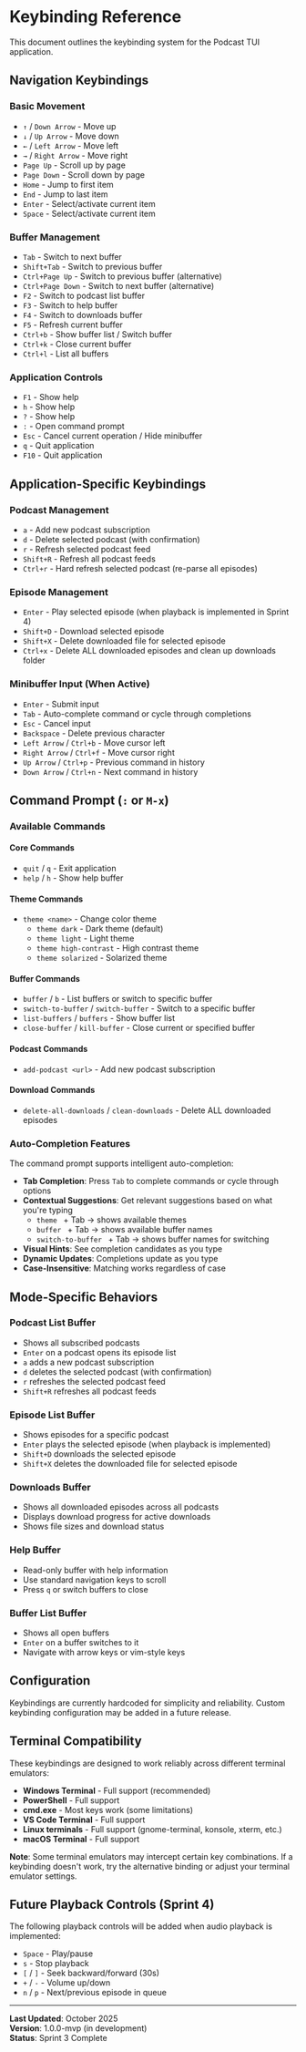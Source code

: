 # Keybinding Reference

This document outlines the keybinding system for the Podcast TUI application.

## Navigation Keybindings

### Basic Movement
- `↑` / `Down Arrow` - Move up
- `↓` / `Up Arrow` - Move down
- `←` / `Left Arrow` - Move left
- `→` / `Right Arrow` - Move right
- `Page Up` - Scroll up by page
- `Page Down` - Scroll down by page
- `Home` - Jump to first item
- `End` - Jump to last item
- `Enter` - Select/activate current item
- `Space` - Select/activate current item

### Buffer Management
- `Tab` - Switch to next buffer
- `Shift+Tab` - Switch to previous buffer
- `Ctrl+Page Up` - Switch to previous buffer (alternative)
- `Ctrl+Page Down` - Switch to next buffer (alternative)
- `F2` - Switch to podcast list buffer
- `F3` - Switch to help buffer
- `F4` - Switch to downloads buffer
- `F5` - Refresh current buffer
- `Ctrl+b` - Show buffer list / Switch buffer
- `Ctrl+k` - Close current buffer
- `Ctrl+l` - List all buffers

### Application Controls
- `F1` - Show help
- `h` - Show help
- `?` - Show help
- `:` - Open command prompt
- `Esc` - Cancel current operation / Hide minibuffer
- `q` - Quit application
- `F10` - Quit application

## Application-Specific Keybindings

### Podcast Management
- `a` - Add new podcast subscription
- `d` - Delete selected podcast (with confirmation)
- `r` - Refresh selected podcast feed
- `Shift+R` - Refresh all podcast feeds
- `Ctrl+r` - Hard refresh selected podcast (re-parse all episodes)

### Episode Management
- `Enter` - Play selected episode (when playback is implemented in Sprint 4)
- `Shift+D` - Download selected episode
- `Shift+X` - Delete downloaded file for selected episode
- `Ctrl+x` - Delete ALL downloaded episodes and clean up downloads folder

### Minibuffer Input (When Active)
- `Enter` - Submit input
- `Tab` - Auto-complete command or cycle through completions
- `Esc` - Cancel input
- `Backspace` - Delete previous character
- `Left Arrow` / `Ctrl+b` - Move cursor left
- `Right Arrow` / `Ctrl+f` - Move cursor right
- `Up Arrow` / `Ctrl+p` - Previous command in history
- `Down Arrow` / `Ctrl+n` - Next command in history

## Command Prompt (`:` or `M-x`)

### Available Commands

#### Core Commands
- `quit` / `q` - Exit application
- `help` / `h` - Show help buffer

#### Theme Commands
- `theme <name>` - Change color theme
  - `theme dark` - Dark theme (default)
  - `theme light` - Light theme
  - `theme high-contrast` - High contrast theme
  - `theme solarized` - Solarized theme

#### Buffer Commands
- `buffer` / `b` - List buffers or switch to specific buffer
- `switch-to-buffer` / `switch-buffer` - Switch to a specific buffer
- `list-buffers` / `buffers` - Show buffer list
- `close-buffer` / `kill-buffer` - Close current or specified buffer

#### Podcast Commands
- `add-podcast <url>` - Add new podcast subscription

#### Download Commands
- `delete-all-downloads` / `clean-downloads` - Delete ALL downloaded episodes

### Auto-Completion Features

The command prompt supports intelligent auto-completion:

- **Tab Completion**: Press `Tab` to complete commands or cycle through options
- **Contextual Suggestions**: Get relevant suggestions based on what you're typing
  - `theme ` + Tab → shows available themes
  - `buffer ` + Tab → shows available buffer names
  - `switch-to-buffer ` + Tab → shows buffer names for switching
- **Visual Hints**: See completion candidates as you type
- **Dynamic Updates**: Completions update as you type
- **Case-Insensitive**: Matching works regardless of case

## Mode-Specific Behaviors

### Podcast List Buffer
- Shows all subscribed podcasts
- `Enter` on a podcast opens its episode list
- `a` adds a new podcast subscription
- `d` deletes the selected podcast (with confirmation)
- `r` refreshes the selected podcast feed
- `Shift+R` refreshes all podcast feeds

### Episode List Buffer  
- Shows episodes for a specific podcast
- `Enter` plays the selected episode (when playback is implemented)
- `Shift+D` downloads the selected episode
- `Shift+X` deletes the downloaded file for selected episode

### Downloads Buffer
- Shows all downloaded episodes across all podcasts
- Displays download progress for active downloads
- Shows file sizes and download status

### Help Buffer
- Read-only buffer with help information
- Use standard navigation keys to scroll
- Press `q` or switch buffers to close

### Buffer List Buffer
- Shows all open buffers
- `Enter` on a buffer switches to it
- Navigate with arrow keys or vim-style keys

## Configuration

Keybindings are currently hardcoded for simplicity and reliability. Custom keybinding configuration may be added in a future release.

## Terminal Compatibility

These keybindings are designed to work reliably across different terminal emulators:

- **Windows Terminal** - Full support (recommended)
- **PowerShell** - Full support
- **cmd.exe** - Most keys work (some limitations)
- **VS Code Terminal** - Full support
- **Linux terminals** - Full support (gnome-terminal, konsole, xterm, etc.)
- **macOS Terminal** - Full support

**Note**: Some terminal emulators may intercept certain key combinations. If a keybinding doesn't work, try the alternative binding or adjust your terminal emulator settings.

## Future Playback Controls (Sprint 4)

The following playback controls will be added when audio playback is implemented:

- `Space` - Play/pause
- `s` - Stop playback
- `[` / `]` - Seek backward/forward (30s)
- `+` / `-` - Volume up/down
- `n` / `p` - Next/previous episode in queue

---

**Last Updated**: October 2025  
**Version**: 1.0.0-mvp (in development)  
**Status**: Sprint 3 Complete
